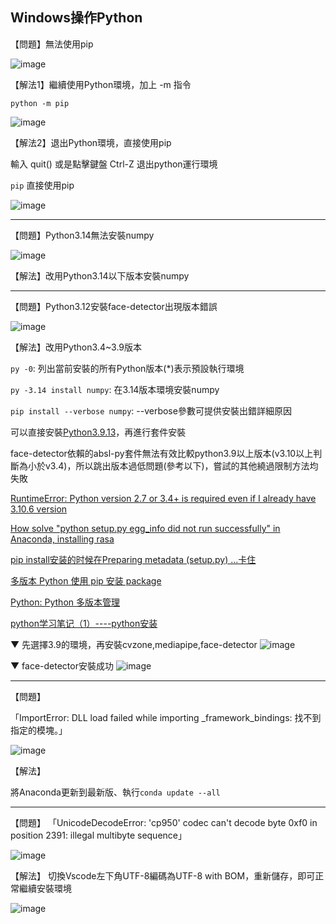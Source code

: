 Windows操作Python
---

【問題】無法使用pip

![image](https://github.com/user-attachments/assets/383974b8-e78c-4fac-ae03-615ac308d670)

【解法1】繼續使用Python環境，加上 -m 指令

`python -m pip`

![image](https://github.com/user-attachments/assets/ed8e3cc0-de84-48f0-86ac-d2c740202a11)

【解法2】退出Python環境，直接使用pip

輸入 quit() 或是點擊鍵盤 Ctrl-Z 退出python運行環境

`pip` 直接使用pip

![image](https://github.com/user-attachments/assets/895fc0ba-12d2-416f-9821-cb90f2a6ba5d)


---

【問題】Python3.14無法安裝numpy

![image](https://github.com/user-attachments/assets/5ba0a2ac-1383-46ee-b4c5-ff12db7f3f8e)

【解法】改用Python3.14以下版本安裝numpy

---

【問題】Python3.12安裝face-detector出現版本錯誤

![image](https://github.com/user-attachments/assets/2a9d1d4e-c8ec-49bd-9008-a1cd99110a15)

【解法】改用Python3.4~3.9版本

`py -0`: 列出當前安裝的所有Python版本(*)表示預設執行環境

`py -3.14 install numpy`: 在3.14版本環境安裝numpy

`pip install --verbose numpy`: --verbose參數可提供安裝出錯詳細原因

可以直接安裝[Python3.9.13](https://www.python.org/downloads/release/python-3913/)，再進行套件安裝
 
face-detector依賴的absl-py套件無法有效比較python3.9以上版本(v3.10以上判斷為小於v3.4)，所以跳出版本過低問題(參考以下)，嘗試的其他繞過限制方法均失敗

[RuntimeError: Python version 2.7 or 3.4+ is required even if I already have 3.10.6 version](https://stackoverflow.com/questions/75250036/runtimeerror-python-version-2-7-or-3-4-is-required-even-if-i-already-have-3-10) 

[How solve "python setup.py egg_info did not run successfully" in Anaconda, installing rasa](https://stackoverflow.com/questions/76887424/how-solve-python-setup-py-egg-info-did-not-run-successfully-in-anaconda-insta)

[pip install安装的时候在Preparing metadata (setup.py) ...卡住](https://blog.csdn.net/sinat_29957455/article/details/130285223)

[多版本 Python 使用 pip 安装 package](https://blog.csdn.net/DunkyZ/article/details/128091318)

[Python: Python 多版本管理](https://magicjackting.pixnet.net/blog/post/225113189)

[python学习笔记（1）----python安装](https://www.cnblogs.com/wanghaihong200/p/7587326.html)

▼ 先選擇3.9的環境，再安裝cvzone,mediapipe,face-detector
 ![image](https://github.com/user-attachments/assets/0cf15d68-ecf0-4361-b2a6-1ec90a9c5dd9)

▼ face-detector安裝成功
![image](https://github.com/user-attachments/assets/301e4d7a-d616-48d6-a714-2a0027321746)

---

【問題】

「ImportError: DLL load failed while importing _framework_bindings: 找不到指定的模塊。」


![image](https://github.com/user-attachments/assets/21987403-1ef6-4f20-8f04-649d331238b7)

【解法】

將Anaconda更新到最新版、執行`conda update --all`

---
【問題】
「UnicodeDecodeError: 'cp950' codec can't decode byte 0xf0 in position 2391: illegal multibyte sequence」

![image](https://github.com/user-attachments/assets/bc294cfb-be48-4384-81f0-ca811c250738)

【解法】
切換Vscode左下角UTF-8編碼為UTF-8 with BOM，重新儲存，即可正常繼續安裝環境

![image](https://github.com/user-attachments/assets/422e24c0-7d77-497c-a565-e6f73eb4f8ea)